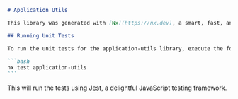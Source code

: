 ````markdown
# Application Utils

This library was generated with [Nx](https://nx.dev), a smart, fast, and extensible build system.

## Running Unit Tests

To run the unit tests for the application-utils library, execute the following command:

```bash
nx test application-utils
```
````

This will run the tests using [Jest](https://jestjs.io), a delightful JavaScript testing framework.

```

```
